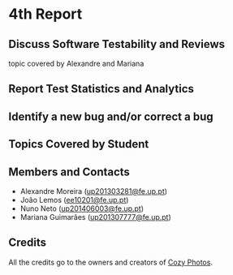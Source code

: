 # 4th Report

## Discuss Software Testability and Reviews
topic covered by Alexandre and Mariana

## Report Test Statistics and Analytics

## Identify a new bug and/or correct a bug

## Topics Covered by Student

## Members and Contacts
- Alexandre Moreira (up201303281@fe.up.pt)
- João Lemos (ee10201@fe.up.pt)
- Nuno Neto (up201406003@fe.up.pt)
- Mariana Guimarães (up201307777@fe.up.pt)

## Credits
All the credits go to the owners and creators of [Cozy Photos](https://github.com/cozy/cozy-photos).
